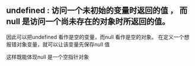 ## undefined : 访问一个未初始的变量时返回的值 ， 而null 是访问一个尚未存在的对象时所返回的值。

因此可以把undefined 看作是空的变量，而null 看作是空的对象。 在定义一个想报错对象变量，就可以让该变量先保存null 值

这样既能体现null 是一个空指针对象